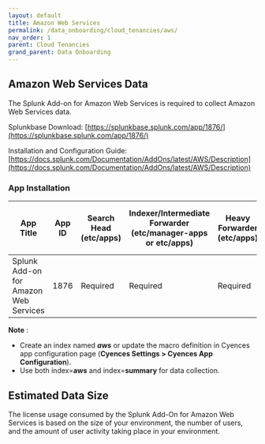 ```yaml
---
layout: default
title: Amazon Web Services
permalink: /data_onboarding/cloud_tenancies/aws/
nav_order: 1
parent: Cloud Tenancies
grand_parent: Data Onboarding
---
```


## **Amazon Web Services Data**

The Splunk Add-on for Amazon Web Services is required to collect Amazon Web Services data. 

Splunkbase Download: 
[https://splunkbase.splunk.com/app/1876/](https://splunkbase.splunk.com/app/1876/) 

Installation and Configuration Guide: 
[https://docs.splunk.com/Documentation/AddOns/latest/AWS/Description](https://docs.splunk.com/Documentation/AddOns/latest/AWS/Description) 

### App Installation

| App Title | App ID |  Search Head (etc/apps) | Indexer/Intermediate Forwarder (etc/manager-apps or etc/apps) | Heavy Forwarder (etc/apps) | Server / UF / Deployment Server (etc/deployment-apps) | 
| --------- | ------ | ----------------------- | ------------------------------------------------------------- | -------------------------- | ----------------------------------------------------- |
| Splunk Add-on for Amazon Web Services | 1876 | Required | Required | Required | - |

**Note** : 

- Create an index named ***aws*** or update the macro definition in Cyences app configuration page (**Cyences Settings > Cyences App Configuration**).
- Use both index=**aws** and index=**summary** for data collection.
## Estimated Data Size

The license usage consumed by the Splunk Add-On for Amazon Web Services is based on the size of your environment, the number of users, and the amount of user activity taking place in your environment.